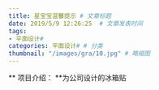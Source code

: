 ```yaml
---
title: 星宝宝温馨提示 # 文章标题  
date: 2019/5/9 12:26:25  # 文章发表时间
tags:
- 平面设计#
categories: 平面设计# # 分类
thumbnail: "/images/gra/10.jpg" # 略缩图
---
```

** 项目介绍： **为公司设计的冰箱贴